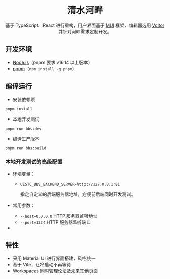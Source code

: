 <div style="text-align:center">

# 清水河畔

基于 TypeScript、React 进行重构，用户界面基于 [MUI](https://mui.com/) 框架，编辑器选用 [Vditor](https://github.com/Vanessa219/vditor) 并针对河畔需求定制开发。

</div>

## 开发环境

- [Node.js](https://nodejs.org/en/download/)（pnpm 要求 v16.14 以上版本）
- [pnpm](https://pnpm.io/installation#using-npm)（`npm install -g pnpm`）

## 编译运行

- 安装依赖项

```
pnpm install
```

- 本地开发测试

```
pnpm run bbs:dev
```

- 编译生产版本

```
pnpm run bbs:build
```

### 本地开发测试的高级配置

- 环境变量：

  - `UESTC_BBS_BACKEND_SERVER=http://127.0.0.1:81`

    指定自定义的后端服务器地址，方便前后端同时开发测试。

- 常用参数：

  - `--host=0.0.0.0` HTTP 服务器监听地址
  - `--port=1234` HTTP 服务器监听端口

-

## 特性

- 采用 Material UI 进行界面搭建，风格统一
- 基于 Vite，让冷启动不再等待
- Workspaces 同时管理论坛及未来其他页面
